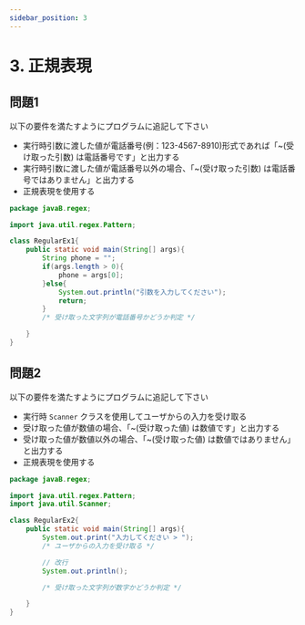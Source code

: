 ```yaml
---
sidebar_position: 3
---
```


# 3. 正規表現


## 問題1
以下の要件を満たすようにプログラムに追記して下さい
- 実行時引数に渡した値が電話番号(例：123-4567-8910)形式であれば「~(受け取った引数) は電話番号です」と出力する
- 実行時引数に渡した値が電話番号以外の場合、「~(受け取った引数) は電話番号ではありません」と出力する
- 正規表現を使用する

```java {14-15} showLineNumbers 
package javaB.regex;

import java.util.regex.Pattern;

class RegularEx1{
    public static void main(String[] args){
        String phone = "";
        if(args.length > 0){
            phone = args[0];
        }else{
            System.out.println("引数を入力してください");
            return;
        }
        /* 受け取った文字列が電話番号かどうか判定 */

    }
}
```

## 問題2
以下の要件を満たすようにプログラムに追記して下さい
- 実行時 `Scanner` クラスを使用してユーザからの入力を受け取る
- 受け取った値が数値の場合、「~(受け取った値) は数値です」と出力する
- 受け取った値が数値以外の場合、「~(受け取った値) は数値ではありません」と出力する
- 正規表現を使用する

```java {9-10,14-15} showLineNumbers 
package javaB.regex;

import java.util.regex.Pattern;
import java.util.Scanner;

class RegularEx2{
    public static void main(String[] args){
        System.out.print("入力してください > ");
        /* ユーザからの入力を受け取る */

        // 改行
        System.out.println();

        /* 受け取った文字列が数字かどうか判定 */

    }
}
```